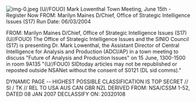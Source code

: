 ![img-0.jpeg](img-0.jpeg)
(U//FOUO) Mark Lowenthal Town Meeting, June 15th - Register Now
FROM: Marilyn Maines
D/Chief, Office of Strategic Intelligence Issues (S17)
Run Date: 06/03/2004

FROM: Marilyn Maines
D/Chief, Office of Strategic Intelligence Issues (S17)
(U//FOUO) The Office of Strategic Intelligence Issues and the SINIO Council (S17) is presenting Dr. Mark Lowenthal, the Assistant Director of Central Intelligence for Analysis and Production (ADCI/AP) in a town meeting to discuss "Future of Analysis and Production Issues" on 15 June, 1300-1500 in room 9A135
"(U//FOUO) SIDtoday articles may not be republished or reposted outside NSANet without the consent of S0121 (DL sid comms)."

DYNAMIC PAGE -- HIGHEST POSSIBLE CLASSIFICATION IS
TOP SECRET // SI / TK // REL TO USA AUS CAN GBR NZL
DERIVED FROM: NSA/CSSM 1-52, DATED 08 JAN 2007 DECLASSIFY ON: 20320108
